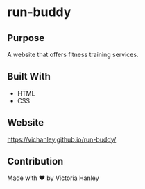 # run-buddy

## Purpose 
A website that offers fitness training services.

## Built With 
* HTML
* CSS

## Website 
https://vichanley.github.io/run-buddy/

## Contribution
Made with ❤️ by Victoria Hanley
